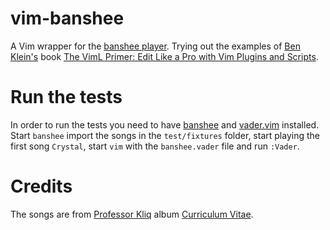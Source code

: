 # vim-banshee

A Vim wrapper for the [banshee player](http://banshee.fm/ "banshee player"). Trying out the examples of [Ben Klein's](https://twitter.com/fifthposition "Ben Klein") book [The VimL Primer: Edit Like a Pro with Vim Plugins and Scripts](https://pragprog.com/book/bkviml/the-viml-primer "The VimL Primer: Edit Like a Pro with Vim Plugins and Scripts").


# Run the tests

In order to run the tests you need to have [banshee](http://banshee.fm/ "banshee") and [vader.vim](https://github.com/junegunn/vader.vim "vader.vim") installed.
Start `banshee` import the songs in the `test/fixtures` folder, start playing the first song `Crystal`, start `vim` with the `banshee.vader` file and run `:Vader`.


# Credits

The songs are from [Professor Kliq](http://www.professorkliq.com/ "Professor Kliq") album [Curriculum Vitae](https://soundcloud.com/professorkliq/sets/curriculum-vitae "Curriculum Vitae").

